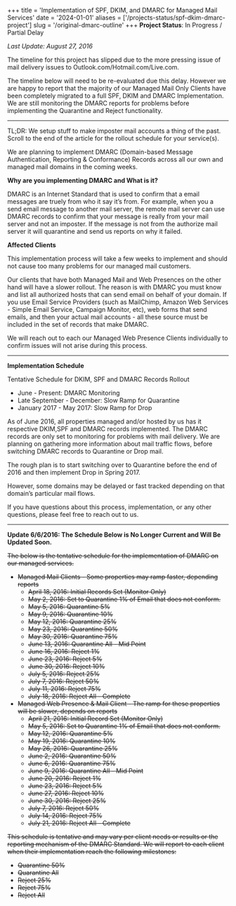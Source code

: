 +++
title = 'Implementation of SPF, DKIM, and DMARC for Managed Mail Services'
date = '2024-01-01'
aliases = ['/projects-status/spf-dkim-dmarc-project']
slug = '/original-dmarc-outline'
+++
**Project Status**: In Progress / Partial Delay

_Last Update: August 27, 2016_

The timeline for this project has slipped due to the more pressing issue of mail delivery issues to Outlook.com/Hotmail.com/Live.com.

The timeline below will need to be re-evaluated due this delay. However we are happy to report that the majority of our Managed Mail Only Clients have been completely migrated to a full SPF, DKIM and DMARC Implementation. We are still monitoring the DMARC reports for problems before implementing the Quarantine and Reject functionality.

---

TL;DR: We setup stuff to make imposter mail accounts a thing of the past. Scroll to the end of the article for the rollout schedule for your service(s).

We are planning to implement DMARC (Domain-based Message Authentication, Reporting & Conformance) Records across all our own and managed mail domains in the coming weeks.

**Why are you implementing DMARC and What is it?**

DMARC is an Internet Standard that is used to confirm that a email messages are truely from who it say it’s from. For example, when you a send email message to another mail server, the remote mail server can use DMARC records to confirm that your message is really from your mail server and not an imposter. If the message is not from the authorize mail server it will quarantine and send us reports on why it failed.

**Affected Clients**

This implementation process will take a few weeks to implement and should not cause too many problems for our managed mail customers.

Our clients that have both Managed Mail and Web Presences on the other hand will have a slower rollout. The reason is with DMARC you must know and list all authorized hosts that can send email on behalf of your domain. If you use Email Service Providers (such as MailChimp, Amazon Web Services - Simple Email Service, Campaign Monitor, etc), web forms that send emails, and then your actual mail accounts - all these source must be included in the set of records that make DMARC.

We will reach out to each our Managed Web Presence Clients individually to confirm issues will not arise during this process.

---

**Implementation Schedule**

Tentative Schedule for DKIM, SPF and DMARC Records Rollout

* June - Present: DMARC Monitoring
* Late September - December: Slow Ramp for Quarantine
* January 2017 - May 2017: Slow Ramp for Drop

As of June 2016, all properties managed and/or hosted by us has it respective DKIM,SPF and DMARC records implemented. The DMARC records are only set to monitoring for problems with mail delivery. We are planning on gathering more information about mail traffic flows, before switching DMARC records to Quarantine or Drop mail.

The rough plan is to start switching over to Quarantine before the end of 2016 and then implement Drop in Spring 2017.

However, some domains may be delayed or fast tracked depending on that domain’s particular mail flows.

If you have questions about this process, implementation, or any other questions, please feel free to reach out to us.

---

**Update 6/6/2016: The Schedule Below is No Longer Current and Will Be Updated Soon.**

~~The below is the tentative schedule for the implementation of DMARC on our managed services.~~

* ~~Managed Mail Clients - Some properties may ramp faster, depending reports~~
  * ~~April 18, 2016: Initial Records Set (Monitor Only)~~
  * ~~May 2, 2016: Set to Quarantine 1% of Email that does not conform.~~
  * ~~May 5, 2016: Quarantine 5%~~
  * ~~May 9, 2016: Quarantine 10%~~
  * ~~May 12, 2016: Quarantine 25%~~
  * ~~May 23, 2016: Quarantine 50%~~
  * ~~May 30, 2016: Quarantine 75%~~
  * ~~June 13, 2016: Quarantine All - Mid Point~~
  * ~~June 16, 2016: Reject 1%~~
  * ~~June 23, 2016: Reject 5%~~
  * ~~June 30, 2016: Reject 10%~~
  * ~~July 5, 2016: Reject 25%~~
  * ~~July 7, 2016: Reject 50%~~
  * ~~July 11, 2016: Reject 75%~~
  * ~~July 18, 2016: Reject All - Complete~~
* ~~Managed Web Presence & Mail Client - The ramp for these properties will be slower, depends on reports~~
  * ~~April 21, 2016: Initial Record Set (Monitor Only)~~
  * ~~May 5, 2016: Set to Quarantine 1% of Email that does not conform.~~
  * ~~May 12, 2016: Quarantine 5%~~
  * ~~May 19, 2016: Quarantine 10%~~
  * ~~May 26, 2016: Quarantine 25%~~
  * ~~June 2, 2016: Quarantine 50%~~
  * ~~June 6, 2016: Quarantine 75%~~
  * ~~June 9, 2016: Quarantine All - Mid Point~~
  * ~~June 20, 2016: Reject 1%~~
  * ~~June 23, 2016: Reject 5%~~
  * ~~June 27, 2016: Reject 10%~~
  * ~~June 30, 2016: Reject 25%~~
  * ~~July 7, 2016: Reject 50%~~
  * ~~July 14, 2016: Reject 75%~~
  * ~~July 21, 2016: Reject All - Complete~~

~~This schedule is tentative and may vary per client needs or results or the reporting mechanism of the DMARC Standard. We will report to each client when their implementation reach the following milestones:~~

   * ~~Quarantine 50%~~
   * ~~Quarantine All~~
   * ~~Reject 25%~~
   * ~~Reject 75%~~
   * ~~Reject All~~
